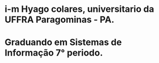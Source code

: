 # i-m Hyago colares, universitario da UFFRA Paragominas - PA.
# Graduando em Sistemas de Informação 7° periodo.
